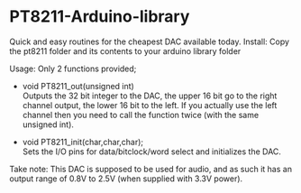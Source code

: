 # PT8211-Arduino-library
Quick and easy routines for the cheapest DAC available today.
Install:
Copy the pt8211 folder and its contents to your arduino library folder

Usage:
Only 2 functions provided;
- void PT8211_out(unsigned int)<br>
Outputs the 32 bit integer to the DAC, the upper 16 bit go to the right channel output, the lower 16 bit to the left.
If you actually use the left channel then you need to call the function twice (with the same unsigned int).

- void PT8211_init(char,char,char);<br>
Sets the I/O pins for data/bitclock/word select and initializes the DAC.

Take note:
This DAC is supposed to be used for audio, and as such it has an output range of 0.8V to 2.5V (when supplied with 3.3V power).
